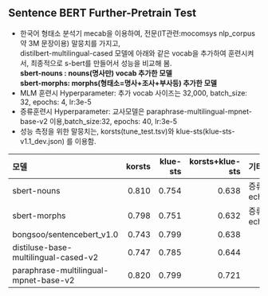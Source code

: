 ## Sentence BERT Further-Pretrain Test
- 한국어 형태소 분석기 mecab을 이용하여, 전문(IT관련:mocomsys nlp_corpus 약 3M 문장이용) 말뭉치를 가지고, 
 <br> distilbert-multilingual-cased 모델에 아래와 같은 vocab을 추가하여 훈련시켜서, 최종적으로 s-bert를 만들어서 성능을  비교해 봄.
<br> **sbert-nouns : nouns(명사만) vocab 추가한 모델**
<br> **sbert-morphs: morphs(형태소=명사+조사+부사등) 추가한 모델**
- MLM 훈련시 Hyperparameter: 추가 vocab 사이즈는 32,000, batch_size: 32, epochs: 4, lr:3e-5
- 증류훈련시 Hyperparameter: 교사모델은 paraphrase-multilingual-mpnet-base-v2 이용,batch_size:32, epochs: 40, lr:3e-5
- 성능 측정을 위한 말뭉치는, korsts(tune_test.tsv)와 klue-sts(klue-sts-v1.1_dev.json) 를 이용함.

|모델     |korsts|klue-sts|korsts+klue-sts|기타          |
|:--------|------:|--------:|--------------:|:-----------------|
|sbert-nouns|0.810|0.754|0.638|증류훈련 echo:40|
|sbert-morphs|0.798|0.751|0.632|증류훈련 echo:40|
|bongsoo/sentencebert_v1.0|0.743|0.799|0.638||
|distiluse-base-multilingual-cased-v2|0.747|0.785|0.644||
|paraphrase-multilingual-mpnet-base-v2|0.820|0.799|0.721||
